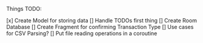 Things TODO:

[x] Create Model for storing data
[] Handle TODOs first thing
[] Create Room Database
[] Create Fragment for confirming Transaction Type
[] Use cases for CSV Parsing?
[] Put file reading operations in a coroutine